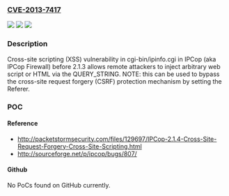 ### [CVE-2013-7417](https://cve.mitre.org/cgi-bin/cvename.cgi?name=CVE-2013-7417)
![](https://img.shields.io/static/v1?label=Product&message=n%2Fa&color=blue)
![](https://img.shields.io/static/v1?label=Version&message=n%2Fa&color=blue)
![](https://img.shields.io/static/v1?label=Vulnerability&message=n%2Fa&color=brighgreen)

### Description

Cross-site scripting (XSS) vulnerability in cgi-bin/ipinfo.cgi in IPCop (aka IPCop Firewall) before 2.1.3 allows remote attackers to inject arbitrary web script or HTML via the QUERY_STRING.  NOTE: this can be used to bypass the cross-site request forgery (CSRF) protection mechanism by setting the Referer.

### POC

#### Reference
- http://packetstormsecurity.com/files/129697/IPCop-2.1.4-Cross-Site-Request-Forgery-Cross-Site-Scripting.html
- http://sourceforge.net/p/ipcop/bugs/807/

#### Github
No PoCs found on GitHub currently.

